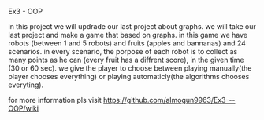 Ex3 - OOP

in this project we will updrade our last project about graphs.
we will take our last project and make a game that based on graphs.
in this game we have robots (between 1 and 5 robots) and fruits (apples and bannanas) and 24 scenarios.
in every scenario, the porpose of each robot is to collect as many points as he can (every fruit has a diffrent score), in the given time (30 or 60 sec).
we give the player to choose between playing manually(the player chooses everything) or playing automaticly(the algorithms chooses everyting).

for more information pls visit https://github.com/almogun9963/Ex3---OOP/wiki

